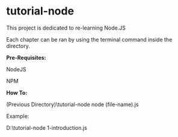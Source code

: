 # tutorial-node

<p>This project is dedicated to re-learning Node.JS</p>
<p>Each chapter can be ran by using the terminal command inside the directory.</p>

<b>Pre-Requisites:</b>
<p>NodeJS</p>
<p>NPM</p>

<b>How To:</b>
<p>(Previous Directory)\tutorial-node node (file-name).js</p>
<p>Example:</p>
<p>D:\tutorial-node 1-introduction.js</p>
